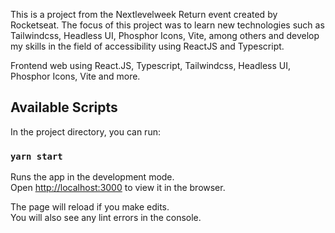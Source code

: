 This is a project from the Nextlevelweek Return event created by Rocketseat. The focus of this project was to learn new technologies such as Tailwindcss, Headless UI, Phosphor Icons, Vite, among others and develop my skills in the field of accessibility using ReactJS and Typescript.

Frontend web using React.JS, Typescript, Tailwindcss, Headless UI, Phosphor Icons, Vite and more.

## Available Scripts

In the project directory, you can run:

### `yarn start`

Runs the app in the development mode.<br />
Open [http://localhost:3000](http://localhost:3000) to view it in the browser.

The page will reload if you make edits.<br />
You will also see any lint errors in the console.